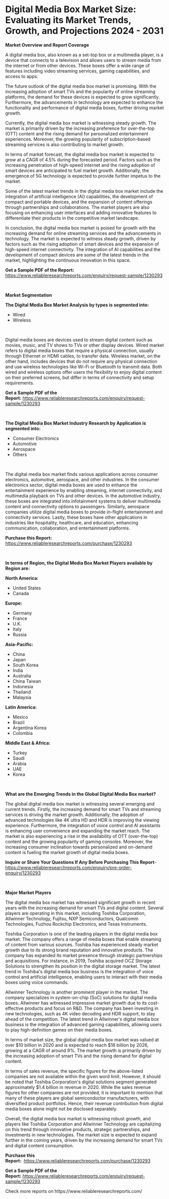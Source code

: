 <p><h1>Digital Media Box Market Size: Evaluating its Market Trends, Growth, and Projections 2024 - 2031</h1></p><p><strong>Market Overview and Report Coverage</strong></p>
<p><p>A digital media box, also known as a set-top box or a multimedia player, is a device that connects to a television and allows users to stream media from the internet or from other devices. These boxes offer a wide range of features including video streaming services, gaming capabilities, and access to apps.</p><p>The future outlook of the digital media box market is promising. With the increasing adoption of smart TVs and the popularity of online streaming platforms, the demand for these devices is expected to grow significantly. Furthermore, the advancements in technology are expected to enhance the functionality and performance of digital media boxes, further driving market growth.</p><p>Currently, the digital media box market is witnessing steady growth. The market is primarily driven by the increasing preference for over-the-top (OTT) content and the rising demand for personalized entertainment experiences. Moreover, the growing popularity of subscription-based streaming services is also contributing to market growth.</p><p>In terms of market forecast, the digital media box market is expected to grow at a CAGR of 4.5% during the forecasted period. Factors such as the increasing penetration of high-speed internet and the rising adoption of smart devices are anticipated to fuel market growth. Additionally, the emergence of 5G technology is expected to provide further impetus to the market.</p><p>Some of the latest market trends in the digital media box market include the integration of artificial intelligence (AI) capabilities, the development of compact and portable devices, and the expansion of content offerings through partnerships and collaborations. The market players are also focusing on enhancing user interfaces and adding innovative features to differentiate their products in the competitive market landscape.</p><p>In conclusion, the digital media box market is poised for growth with the increasing demand for online streaming services and the advancements in technology. The market is expected to witness steady growth, driven by factors such as the rising adoption of smart devices and the expansion of high-speed internet connectivity. The integration of AI capabilities and the development of compact devices are some of the latest trends in the market, highlighting the continuous innovation in this space.</p></p>
<p><strong>Get a Sample PDF of the Report:</strong> <a href="https://www.reliableresearchreports.com/enquiry/request-sample/1230293">https://www.reliableresearchreports.com/enquiry/request-sample/1230293</a></p>
<p>&nbsp;</p>
<p><strong>Market Segmentation</strong></p>
<p><strong>The Digital Media Box Market Analysis by types is segmented into:</strong></p>
<p><ul><li>Wired</li><li>Wireless</li></ul></p>
<p>&nbsp;</p>
<p><p>Digital media boxes are devices used to stream digital content such as movies, music, and TV shows to TVs or other display devices. Wired market refers to digital media boxes that require a physical connection, usually through Ethernet or HDMI cables, to transfer data. Wireless market, on the other hand, includes devices that do not require any physical connection and use wireless technologies like Wi-Fi or Bluetooth to transmit data. Both wired and wireless options offer users the flexibility to enjoy digital content on their preferred screens, but differ in terms of connectivity and setup requirements.</p></p>
<p><strong>Get a Sample PDF of the Report:</strong>&nbsp;<a href="https://www.reliableresearchreports.com/enquiry/request-sample/1230293">https://www.reliableresearchreports.com/enquiry/request-sample/1230293</a></p>
<p>&nbsp;</p>
<p><strong>The Digital Media Box Market Industry Research by Application is segmented into:</strong></p>
<p><ul><li>Consumer Electronics</li><li>Automotive</li><li>Aerospace</li><li>Others</li></ul></p>
<p>&nbsp;</p>
<p><p>The digital media box market finds various applications across consumer electronics, automotive, aerospace, and other industries. In the consumer electronics sector, digital media boxes are used to enhance the entertainment experience by enabling streaming, internet connectivity, and multimedia playback on TVs and other devices. In the automotive industry, these boxes are integrated into infotainment systems to deliver multimedia content and connectivity options to passengers. Similarly, aerospace companies utilize digital media boxes to provide in-flight entertainment and connectivity services. Lastly, these boxes have other applications in industries like hospitality, healthcare, and education, enhancing communication, collaboration, and entertainment platforms.</p></p>
<p><strong>Purchase this Report:</strong>&nbsp; <a href="https://www.reliableresearchreports.com/purchase/1230293">https://www.reliableresearchreports.com/purchase/1230293</a></p>
<p>&nbsp;</p>
<p><strong>In terms of Region, the Digital Media Box Market Players available by Region are:</strong></p>
<p>
    <p> <strong> North America: </strong>
        <ul>
            <li>United States</li>
            <li>Canada</li>
        </ul>
        </p> 
    <p> <strong> Europe: </strong>
        <ul>
            <li>Germany</li>
            <li>France</li>
            <li>U.K.</li>
            <li>Italy</li>
            <li>Russia</li>
        </ul>
        </p> 
    <p> <strong> Asia-Pacific: </strong>
        <ul>
            <li>China</li>
            <li>Japan</li>
            <li>South Korea</li>
            <li>India</li>
            <li>Australia</li>
            <li>China Taiwan</li>
            <li>Indonesia</li>
            <li>Thailand</li>
            <li>Malaysia</li>
        </ul>
        </p> 
    <p> <strong> Latin America: </strong>
        <ul>
            <li>Mexico</li>
            <li>Brazil</li>
            <li>Argentina Korea</li>
            <li>Colombia</li>
        </ul>
        </p> 
    <p> <strong> Middle East & Africa: </strong>
        <ul>
            <li>Turkey</li>
            <li>Saudi</li>
            <li>Arabia</li>
            <li>UAE</li>
            <li>Korea</li>
        </ul>
    </p>
    </p>
<p>&nbsp;</p>
<p><strong>What are the Emerging Trends in the Global Digital Media Box market?</strong></p>
<p><p>The global digital media box market is witnessing several emerging and current trends. Firstly, the increasing demand for smart TVs and streaming services is driving the market growth. Additionally, the adoption of advanced technologies like 4K ultra HD and HDR is improving the viewing experience. Furthermore, the integration of voice control and AI assistants is enhancing user convenience and expanding the market reach. The market is also experiencing a rise in the availability of OTT (over-the-top) content and the growing popularity of gaming consoles. Moreover, the increasing consumer inclination towards personalized and on-demand content is fueling the market growth of digital media boxes.</p></p>
<p><strong>Inquire or Share Your Questions If Any Before Purchasing This Report</strong>- <a href="https://www.reliableresearchreports.com/enquiry/pre-order-enquiry/1230293">https://www.reliableresearchreports.com/enquiry/pre-order-enquiry/1230293</a></p>
<p>&nbsp;</p>
<p><strong>Major Market Players</strong></p>
<p><p>The digital media box market has witnessed significant growth in recent years with the increasing demand for smart TVs and digital content. Several players are operating in this market, including Toshiba Corporation, Allwinner Technology, Fujitsu, NXP Semiconductors, Qualcomm Technologies, Fuzhou Rockchip Electronics, and Texas Instruments.</p><p>Toshiba Corporation is one of the leading players in the digital media box market. The company offers a range of media boxes that enable streaming of content from various sources. Toshiba has experienced steady market growth due to its strong brand reputation and innovative products. The company has expanded its market presence through strategic partnerships and acquisitions. For instance, in 2019, Toshiba acquired OCZ Storage Solutions to strengthen its position in the digital storage market. The latest trend in Toshiba's digital media box business is the integration of voice control and artificial intelligence, enabling users to interact with their media boxes using voice commands.</p><p>Allwinner Technology is another prominent player in the market. The company specializes in system-on-chip (SoC) solutions for digital media boxes. Allwinner has witnessed impressive market growth due to its cost-effective products and focus on R&D. The company has been investing in new technologies, such as 4K video decoding and HDR support, to stay ahead of the competition. The latest trend in Allwinner's digital media box business is the integration of advanced gaming capabilities, allowing users to play high-definition games on their media boxes. </p><p>In terms of market size, the global digital media box market was valued at over $10 billion in 2020 and is expected to reach $18 billion by 2026, growing at a CAGR of around 9%. The market growth is primarily driven by the increasing adoption of smart TVs and the rising demand for digital content. </p><p>In terms of sales revenue, the specific figures for the above-listed companies are not available within the given word limit. However, it should be noted that Toshiba Corporation's digital solutions segment generated approximately $1.4 billion in revenue in 2020. While the sales revenue figures for other companies are not provided, it is important to mention that many of these players are global semiconductor manufacturers, with diversified product portfolios. Hence, their revenue contribution from digital media boxes alone might not be disclosed separately.</p><p>Overall, the digital media box market is witnessing robust growth, and players like Toshiba Corporation and Allwinner Technology are capitalizing on this trend through innovative products, strategic partnerships, and investments in new technologies. The market size is expected to expand further in the coming years, driven by the increasing demand for smart TVs and digital content consumption.</p></p>
<p><strong>Purchase this Report:</strong>&nbsp;&nbsp;<a href="https://www.reliableresearchreports.com/purchase/1230293">https://www.reliableresearchreports.com/purchase/1230293</a></p>
<p></p>
<p><strong>Get a Sample PDF of the Report:</strong>&nbsp;<a href="https://www.reliableresearchreports.com/enquiry/request-sample/1230293">https://www.reliableresearchreports.com/enquiry/request-sample/1230293</a></p>
<p>Check more reports on https://www.reliableresearchreports.com/</p>